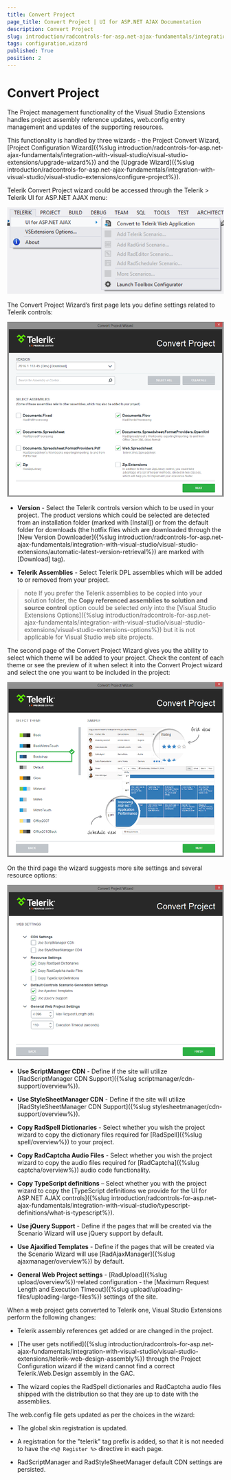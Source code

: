```yaml
---
title: Convert Project
page_title: Convert Project | UI for ASP.NET AJAX Documentation
description: Convert Project
slug: introduction/radcontrols-for-asp.net-ajax-fundamentals/integration-with-visual-studio/visual-studio-extensions/creation-and-configuration-wizard
tags: configuration,wizard
published: True
position: 2
---
```


# Convert Project




The Project management functionality of the Visual Studio Extensions handles project assembly reference updates, web.config entry management and updates of the supporting resources.

This functionality is handled by three wizards - the Project Convert Wizard, [Project Configuration Wizard]({%slug introduction/radcontrols-for-asp.net-ajax-fundamentals/integration-with-visual-studio/visual-studio-extensions/upgrade-wizard%}) and the [Upgrade Wizard]({%slug introduction/radcontrols-for-asp.net-ajax-fundamentals/integration-with-visual-studio/visual-studio-extensions/configure-project%}).


Telerik Convert Project wizard could be accessed through the Telerik > Telerik UI for ASP.NET AJAX menu:

![introduction-vsx convertwizard menu](images/introduction-vsx_telerikmenu_convertwizard.png)

The Convert Project Wizard’s first page lets you define settings related to Telerik controls:

![introduction-vsx convertwizard versions](images/introduction-vsx_convertwizard_versionselection.png)

* **Version** - Select the Telerik controls version which to be used in your project. The product versions which could be selected are detected from an installation folder (marked with [Install]) or from the default folder for downloads (the hotfix files which are downloaded through the [New Version Downloader]({%slug introduction/radcontrols-for-asp.net-ajax-fundamentals/integration-with-visual-studio/visual-studio-extensions/automatic-latest-version-retrieval%}) are marked with [Download] tag).

* **Telerik Assemblies** - Select Telerik DPL assemblies which will be added to or removed from your project.

>note If you prefer the Telerik assemblies to be copied into your solution folder, the **Copy referenced assemblies to solution and source control** option could be selected *only* into the [Visual Studio Extensions Options]({%slug introduction/radcontrols-for-asp.net-ajax-fundamentals/integration-with-visual-studio/visual-studio-extensions/visual-studio-extensions-options%}) but it is not applicable for Visual Studio web site projects.

The second page of the Convert Project Wizard gives you the ability to select which theme will be added to your project. Check the content of each theme or see the preview of it when select it into the Convert Project wizard and select the one you want to be included in the project:

![introduction-vsx convertewizard themes](images/introduction-vsx_convertwizard_themes.png) 

On the third page the wizard suggests more site settings and several resource options:

![introduction-vsx convertewizard websettings](images/introduction-vsx_convertwizard_web-settings.png) 

* **Use ScriptManger CDN** - Define if the site will utilize [RadScriptManager CDN Support]({%slug scriptmanager/cdn-support/overview%}).

* **Use StyleSheetManager CDN** - Define if the site will utilize [RadStyleSheetManager CDN Support]({%slug stylesheetmanager/cdn-support/overview%}).

* **Copy RadSpell Dictionaries** - Select whether you wish the project wizard to copy the dictionary files required for [RadSpell]({%slug spell/overview%}) to your project.

* **Copy RadCaptcha Audio Files** - Select whether you wish the project wizard to copy the audio files required for [RadCaptcha]({%slug captcha/overview%}) audio code functionality.

* **Copy TypeScript definitions** – Select whether you with the project wizard to copy the	[TypeScript definitions we provide for the UI for ASP.NET AJAX controls]({%slug introduction/radcontrols-for-asp.net-ajax-fundamentals/integration-with-visual-studio/typescript-definitions/what-is-typescript%}).

* **Use jQuery Support** - Define if the pages that will be created via the Scenario Wizard will use jQuery support by default.

* **Use Ajaxified Templates** - Define if the pages that will be created via the Scenario Wizard will use [RadAjaxManager]({%slug ajaxmanager/overview%}) by default.

* **General Web Project settings** - [RadUpload]({%slug upload/overview%})-related configuration - the [Maximum Request Length and Execution Timeout]({%slug upload/uploading-files/uploading-large-files%}) settings of the site.


When a web project gets converted to Telerik one, Visual Studio Extensions perform the following changes:

* Telerik assembly references get added or are changed in the project.

* [The user gets notified]({%slug introduction/radcontrols-for-asp.net-ajax-fundamentals/integration-with-visual-studio/visual-studio-extensions/telerik-web-design-assembly%}) through the Project Configuration wizard if the wizard cannot find a correct Telerik.Web.Design assembly in the GAC.

* The wizard copies the RadSpell dictionaries and RadCaptcha audio files shipped with the distribution so that they are up to date with the assemblies.

The web.config file gets updated as per the choices in the wizard:

* The global skin registration is updated.

* A registration for the "telerik" tag prefix is added, so that it is not needed to have the `<%@ Register %>` directive in each page.

* RadScriptManager and RadStyleSheetManager default CDN settings are persisted.
